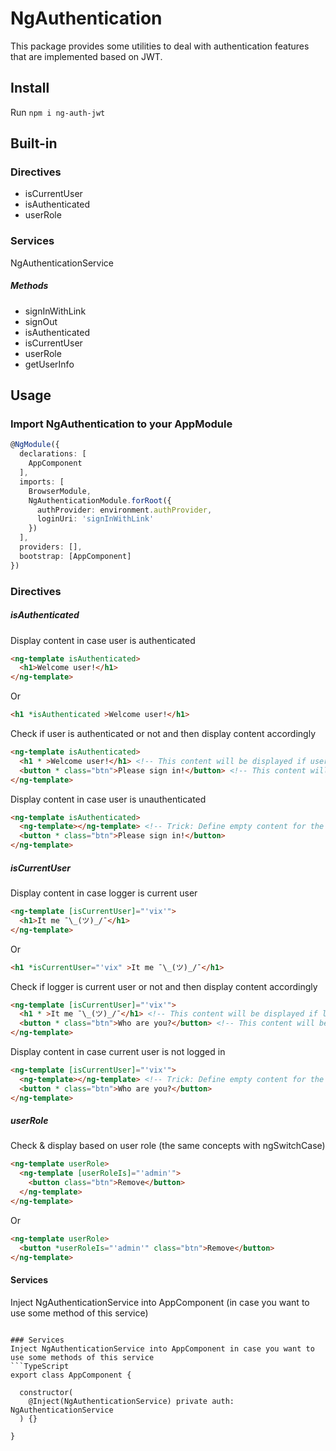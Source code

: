 # NgAuthentication
This package provides some utilities to deal with authentication features that are implemented based on JWT.

## Install
Run `npm i ng-auth-jwt`

## Built-in

### Directives
- isCurrentUser
- isAuthenticated
- userRole

### Services
NgAuthenticationService
##### Methods
- signInWithLink
- signOut
- isAuthenticated
- isCurrentUser
- userRole
- getUserInfo

## Usage

### Import NgAuthentication to your AppModule
```TypeScript
@NgModule({
  declarations: [
    AppComponent
  ],
  imports: [
    BrowserModule,
    NgAuthenticationModule.forRoot({
      authProvider: environment.authProvider,
      loginUri: 'signInWithLink'
    })
  ],
  providers: [],
  bootstrap: [AppComponent]
})
```


### Directives
##### isAuthenticated
Display content in case user is authenticated
```html
<ng-template isAuthenticated>
  <h1>Welcome user!</h1>
</ng-template>
```
Or
```html
<h1 *isAuthenticated >Welcome user!</h1>
```

Check if user is authenticated or not and then display content accordingly
```html
<ng-template isAuthenticated>
  <h1 * >Welcome user!</h1> <!-- This content will be displayed if user is authenticated -->
  <button * class="btn">Please sign in!</button> <!-- This content will be displayed if not -->
</ng-template>
```

Display content in case user is unauthenticated
```html
<ng-template isAuthenticated>
  <ng-template></ng-template> <!-- Trick: Define empty content for the right condition -->
  <button * class="btn">Please sign in!</button>
</ng-template>
```

##### isCurrentUser
Display content in case logger is current user
```html
<ng-template [isCurrentUser]="'vix'">
  <h1>It me ¯\_(ツ)_/¯</h1>
</ng-template>
```
Or
```html
<h1 *isCurrentUser="'vix" >It me ¯\_(ツ)_/¯</h1>
```

Check if logger is current user or not and then display content accordingly
```html
<ng-template [isCurrentUser]="'vix'">
  <h1 * >It me ¯\_(ツ)_/¯</h1> <!-- This content will be displayed if logger is current user -->
  <button * class="btn">Who are you?</button> <!-- This content will be displayed if not -->
</ng-template>
```

Display content in case current user is not logged in
```html
<ng-template [isCurrentUser]="'vix'">
  <ng-template></ng-template> <!-- Trick: Define empty content for the right condition -->
  <button * class="btn">Who are you?</button>
</ng-template>
```

##### userRole
Check & display based on user role (the same concepts with ngSwitchCase)
```html
<ng-template userRole>
  <ng-template [userRoleIs]="'admin'">
    <button class="btn">Remove</button>
  </ng-template>
</ng-template>
```
Or
```html
<ng-template userRole>
  <button *userRoleIs="'admin'" class="btn">Remove</button>
</ng-template>
```

#### Services
Inject NgAuthenticationService into AppComponent (in case you want to use some method of this service)
```

### Services
Inject NgAuthenticationService into AppComponent in case you want to use some methods of this service
```TypeScript
export class AppComponent {

  constructor(
    @Inject(NgAuthenticationService) private auth: NgAuthenticationService
  ) {}

}
```
